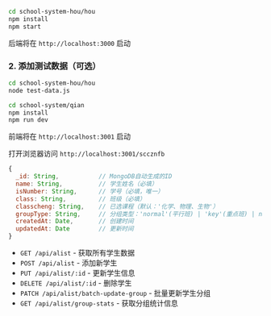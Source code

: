 

```bash
cd school-system-hou/hou
npm install
npm start
```

后端将在 `http://localhost:3000` 启动

### 2. 添加测试数据（可选）

```bash
cd school-system-hou/hou
node test-data.js
```




```bash
cd school-system/qian
npm install
npm run dev
```

前端将在 `http://localhost:3001` 启动


打开浏览器访问 `http://localhost:3001/sccznfb`
```javascript
{
  _id: String,           // MongoDB自动生成的ID
  name: String,          // 学生姓名（必填）
  isNumber: String,      // 学号（必填，唯一）
  class: String,         // 班级（必填）
  classcheng: String,    // 已选课程（默认：'化学、物理、生物'）
  groupType: String,     // 分组类型：'normal'(平行班) | 'key'(重点班) | null
  createdAt: Date,       // 创建时间
  updatedAt: Date        // 更新时间
}
```

- `GET /api/alist` - 获取所有学生数据
- `POST /api/alist` - 添加新学生
- `PUT /api/alist/:id` - 更新学生信息
- `DELETE /api/alist/:id` - 删除学生
- `PATCH /api/alist/batch-update-group` - 批量更新学生分组
- `GET /api/alist/group-stats` - 获取分组统计信息
 